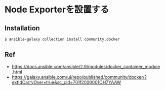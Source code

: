 # Node Exporterを設置する

## Installation

```sh
$ ansible-galaxy collection install community.docker
```

## Ref

- https://docs.ansible.com/ansible/2.9/modules/docker_container_module.html
- https://galaxy.ansible.com/ui/repo/published/community/docker/?extIdCarryOver=true&sc_cid=701f2000001OH7YAAW
